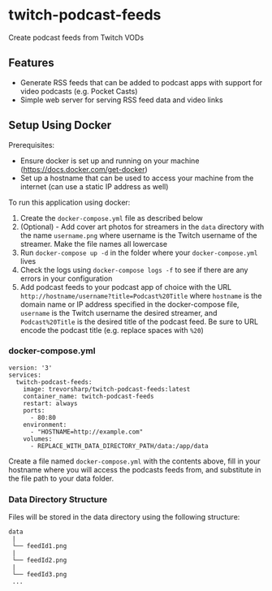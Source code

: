 # twitch-podcast-feeds

Create podcast feeds from Twitch VODs

## Features

- Generate RSS feeds that can be added to podcast apps with support for video podcasts (e.g. Pocket Casts)
- Simple web server for serving RSS feed data and video links

## Setup Using Docker

Prerequisites:

- Ensure docker is set up and running on your machine (https://docs.docker.com/get-docker)
- Set up a hostname that can be used to access your machine from the internet (can use a static IP address as well)

To run this application using docker:

1. Create the `docker-compose.yml` file as described below
2. (Optional) - Add cover art photos for streamers in the `data` directory with the name `username.png` where username is the Twitch username of the streamer. Make the file names all lowercase
3. Run `docker-compose up -d` in the folder where your `docker-compose.yml` lives
4. Check the logs using `docker-compose logs -f` to see if there are any errors in your configuration
5. Add podcast feeds to your podcast app of choice with the URL `http://hostname/username?title=Podcast%20Title` where `hostname` is the domain name or IP address specified in the docker-compose file, `username` is the Twitch username the desired streamer, and `Podcast%20Title` is the desired title of the podcast feed. Be sure to URL encode the podcast title (e.g. replace spaces with `%20`)

### docker-compose.yml

```
version: '3'
services:
  twitch-podcast-feeds:
    image: trevorsharp/twitch-podcast-feeds:latest
    container_name: twitch-podcast-feeds
    restart: always
    ports:
      - 80:80
    environment:
      - "HOSTNAME=http://example.com"
    volumes:
      - REPLACE_WITH_DATA_DIRECTORY_PATH/data:/app/data

```

Create a file named `docker-compose.yml` with the contents above, fill in your hostname where you will access the podcasts feeds from, and substitute in the file path to your data folder.

### Data Directory Structure

Files will be stored in the data directory using the following structure:

```
data
 |
 └── feedId1.png
 |
 └── feedId2.png
 |
 └── feedId3.png
 ...
```
